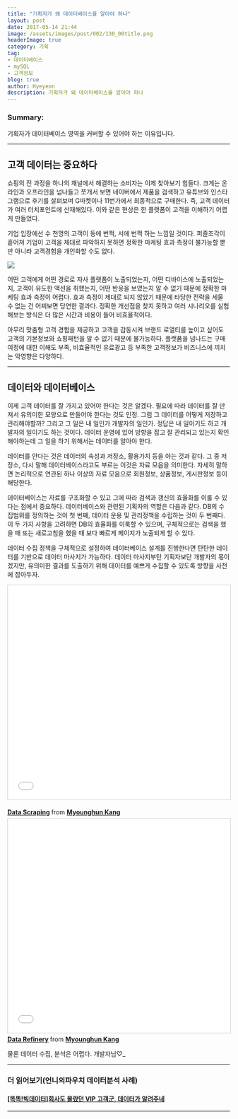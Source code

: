 ```yaml
---
title: "기획자가 왜 데이터베이스를 알아야 하나"
layout: post
date: 2017-05-14 21:44
image: /assets/images/post/002/130_00title.png
headerImage: true
category: 기획
tag:
- 데이터베이스
- mySQL
- 고객정보
blog: true
author: Hyeyeon
description: 기획자가 왜 데이터베이스를 알아야 하나
---
```


### Summary:

기획자가 데이터베이스 영역을 커버할 수 있어야 하는 이유입니다.

---

## 고객 데이터는 중요하다

쇼핑의 전 과정을 하나의 채널에서 해결하는 소비자는 이제 찾아보기 힘들다. 크게는 온라인과 오프라인을 넘나들고 쪼개서 보면 네이버에서 제품을 검색하고 유튜브와 인스타그램으로 후기를 살펴보며 G마켓이나 11번가에서 최종적으로 구매한다. 즉, 고객 데이터가 여러 터치포인트에 산재해있다. 이와 같은 현상은 한 플랫폼이 고객을 이해하기 어렵게 만들었다.

기업 입장에선 수 천명의 고객이 동에 번쩍, 서에 번쩍 하는 느낌일 것이다. 퍼즐조각이 흩어져 기업이 고객을 제대로 파악하지 못하면 정확한 마케팅 효과 측정이 불가능할 뿐만 아니라 고객경험을 개인화할 수도 없다.

![](https://cdn-images-1.medium.com/max/1600/1*HZjd1Y-4PM2BwI8oj1Jt3A.png)

어떤 고객에게 어떤 경로로 자사 플랫폼이 노출되었는지, 어떤 디바이스에 노출되었는지, 고객이 유도한 액션을 취했는지, 어떤 반응을 보였는지 알 수 없기 때문에 정확한 마케팅 효과 측정이 어렵다. 효과 측정이 제대로 되지 않았기 때문에 타당한 전략을 세울 수 없는 건 어찌보면 당연한 결과다. 정확한 개선점을 찾지 못하고 여러 시나리오를 실험해보는 방식은 더 많은 시간과 비용이 들어 비효율적이다.

아무리 맞춤형 고객 경험을 제공하고 고객을 감동시켜 브랜드 로열티를 높이고 싶어도 고객의 기본정보와 쇼핑패턴을 알 수 없기 때문에 불가능하다. 플랫폼을 넘나드는 구매 여정에 대한 이해도 부족, 비효율적인 유료광고 등 부족한 고객정보가 비즈니스에 끼치는 악영향은 다양하다.

---

## 데이터와 데이터베이스

이제 고객 데이터를 잘 가지고 있어야 한다는 것은 알겠다. 필요에 따라 데이터를 잘 만져서 유의미한 모양으로 만들어야 한다는 것도 인정. 그럼 그 데이터를 어떻게 저장하고 관리해야할까? 그리고 그 일은 내 일인가 개발자의 일인가. 정답은 내 일이기도 하고 개발자의 일이기도 하는 것이다. 데이터 운영에 있어 방향을 잡고 잘 관리되고 있는지 확인해야하는데 그 일을 하기 위해서는 데이터를 알아야 한다.

데이터를 안다는 것은 데이터의 속성과 저장소, 활용가치 등을 아는 것과 같다. 그 중 저장소, 다시 말해 데이터베이스라고도 부르는 이것은 자료 모음을 의미한다. 자세히 말하면 논리적으로 연관된 하나 이상의 자료 모음으로 회원정보, 상품정보, 게시판정보 등이 해당한다.

데이터베이스는 자료를 구조화할 수 있고 그에 따라 검색과 갱신의 효율화를 이룰 수 있다는 점에서 중요하다. 데이터베이스와 관련된 기획자의 역할은 다음과 같다. DB의 수집범위를 정의하는 것이 첫 번째, 데이터 운용 및 관리정책을 수립하는 것이 두 번째다. 이 두 가지 사항을 고려하면 DB의 효율화를 이룩할 수 있으며, 구체적으로는 검색을 했을 때 또는 새로고침을 했을 때 보다 빠르게 페이지가 노출되게 할 수 있다.

데이터 수집 정책을 구체적으로 설정하여 데이터베이스 설계를 진행한다면 탄탄한 데이터를 기반으로 데이터 마사지가 가능하다. 데이터 마사지부턴 기획자보단 개발자의 몫이겠지만, 유의미한 결과를 도출하기 위해 데이터를 예쁘게 수집할 수 있도록 방향을 사전에 잡아두자.

<p align="middle">
<iframe src="//www.slideshare.net/slideshow/embed_code/key/xZ9HhMXtcLY7g3" width="595" height="485" frameborder="0" marginwidth="0" marginheight="0" scrolling="no" style="border:1px solid #CCC; border-width:1px; margin-bottom:5px; max-width: 100%;" allowfullscreen> </iframe> <div style="margin-bottom:5px"> <strong> <a href="//www.slideshare.net/mhkang/data-scraping-75058079" title="Data Scraping" target="_blank">Data Scraping</a> </strong> from <strong><a target="_blank" href="https://www.slideshare.net/mhkang">Myounghun Kang</a></strong> </div>

<iframe src="//www.slideshare.net/slideshow/embed_code/key/3gZ60k0Glm3ZCd" width="595" height="485" frameborder="0" marginwidth="0" marginheight="0" scrolling="no" style="border:1px solid #CCC; border-width:1px; margin-bottom:5px; max-width: 100%;" allowfullscreen> </iframe> <div style="margin-bottom:5px"> <strong> <a href="//www.slideshare.net/mhkang/data-refinery" title="Data Refinery" target="_blank">Data Refinery</a> </strong> from <strong><a target="_blank" href="https://www.slideshare.net/mhkang">Myounghun Kang</a></strong> </div>
</p>
<figcaption class="caption">물론 데이터 수집, 분석은 어렵다. 개발자님♡_</figcaption>

---

### 더 읽어보기(언니의파우치 데이터분석 사례)

#### [[똑똑!빅데이터]회사도 몰랐던 VIP 고객군, 데이터가 알려주네](http://www.edaily.co.kr/news/NewsRead.edy?SCD=JE41&newsid=01521926615928592&DCD=A00504)

---
